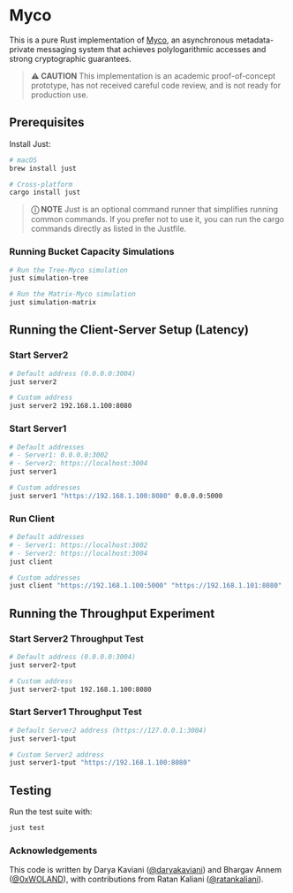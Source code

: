 # Myco

This is a pure Rust implementation of [Myco](https://eprint.iacr.org/2025/687.pdf), an asynchronous metadata-private messaging system that achieves polylogarithmic accesses and strong cryptographic guarantees.

> **⚠️ CAUTION**
> This implementation is an academic proof-of-concept prototype, has not received careful code review, and is not ready for production use.

## Prerequisites

Install Just:
```bash
# macOS
brew install just

# Cross-platform 
cargo install just
```

> **ⓘ NOTE**
> Just is an optional command runner that simplifies running common commands. If you prefer not to use it, you can run the cargo commands directly as listed in the Justfile.

### Running Bucket Capacity Simulations

```bash
# Run the Tree-Myco simulation
just simulation-tree

# Run the Matrix-Myco simulation
just simulation-matrix
```

## Running the Client-Server Setup (Latency)

### Start Server2
```bash
# Default address (0.0.0.0:3004)
just server2

# Custom address
just server2 192.168.1.100:8080
```

### Start Server1
```bash
# Default addresses
# - Server1: 0.0.0.0:3002
# - Server2: https://localhost:3004
just server1

# Custom addresses
just server1 "https://192.168.1.100:8080" 0.0.0.0:5000
```

### Run Client
```bash
# Default addresses
# - Server1: https://localhost:3002
# - Server2: https://localhost:3004
just client

# Custom addresses
just client "https://192.168.1.100:5000" "https://192.168.1.101:8080"
```

## Running the Throughput Experiment

### Start Server2 Throughput Test
```bash
# Default address (0.0.0.0:3004)
just server2-tput

# Custom address
just server2-tput 192.168.1.100:8080
```

### Start Server1 Throughput Test
```bash
# Default Server2 address (https://127.0.0.1:3004)
just server1-tput

# Custom Server2 address
just server1-tput "https://192.168.1.100:8080"
```

## Testing
Run the test suite with:
```bash
just test
```

### Acknowledgements

This code is written by Darya Kaviani ([@daryakaviani](https://github.com/daryakaviani)) and Bhargav Annem ([@0xWOLAND](https://github.com/0xWOLAND)), with contributions from Ratan Kaliani ([@ratankaliani](https://github.com/ratankaliani)).